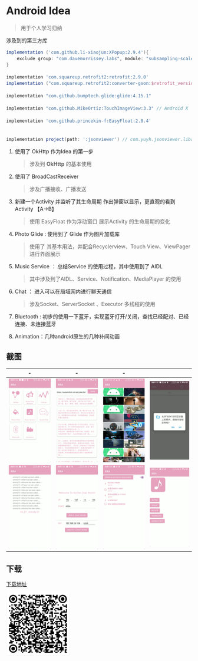 # Android Idea
> 用于个人学习归纳

涉及到的第三方库
```groovy
implementation ('com.github.li-xiaojun:XPopup:2.9.4'){
    exclude group: "com.davemorrissey.labs", module: "subsampling-scale-image-view-androidx"
}

implementation 'com.squareup.retrofit2:retrofit:2.9.0'
implementation ("com.squareup.retrofit2:converter-gson:$retrofit_version")

implementation "com.github.bumptech.glide:glide:4.15.1"

implementation "com.github.MikeOrtiz:TouchImageView:3.3" // Android X

implementation 'com.github.princekin-f:EasyFloat:2.0.4'


implementation project(path: ':jsonviewer') // com.yuyh.jsonviewer.library.jsonview
```

1. 使用了 OkHttp 作为Idea 的第一步

   > 涉及到 **OkHttp** 的基本使用

2. 使用了 BroadCastReceiver

   > 涉及广播接收、广播发送

3. 新建一个Activity 并监听了其生命周期 作出弹窗以显示，更直观的看到 Activity 【A->B】

   > 使用 EasyFloat 作为浮动窗口 展示Activity 的生命周期的变化

4. Photo Glide : 使用到了 Glide 作为图片加载库

   > 使用了 其基本用法，并配合Recyclerview、Touch View、ViewPager 进行界面展示

5. Music Service ： 总结Service 的使用过程，其中使用到了 AIDL 

   > 其中涉及到了AIDL、Service、Notification、MediaPlayer 的使用

6. Chat ： 进入可以在局域网内进行聊天通信

   > 涉及Socket、ServerSocket 、Executor 多线程的使用

7. Bluetooth : 初步的使用一下蓝牙，实现蓝牙打开/关闭，查找已经配对、已经连接、未连接蓝牙

8. Animation：几种android原生的几种补间动画





## 截图

| -                        | -                      | -                     |                       |
| ------------------------ | ---------------------- | --------------------- | --------------------- |
| ![](./imgs/home.png)     | ![](./imgs/okhttp.png) | ![](./imgs/glide.png) | ![](./imgs/music.png) |
| ![](./imgs/activity.png) | ![](./imgs/socket.png) | ![](./imgs/bth.png)   | ![](./imgs/anim.png)  |



##  下载

 [下载地址](https://github.com/jonesruner/android_idea/releases/download/Debug/app-debug.apk)

<img src="./imgs/download-apk.png" alt="点击下载" style="zoom:60%;" />





